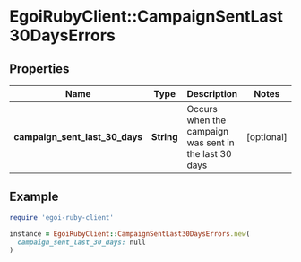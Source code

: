 # EgoiRubyClient::CampaignSentLast30DaysErrors

## Properties

| Name | Type | Description | Notes |
| ---- | ---- | ----------- | ----- |
| **campaign_sent_last_30_days** | **String** | Occurs when the campaign was sent in the last 30 days | [optional] |

## Example

```ruby
require 'egoi-ruby-client'

instance = EgoiRubyClient::CampaignSentLast30DaysErrors.new(
  campaign_sent_last_30_days: null
)
```

